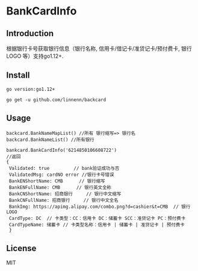 # BankCardInfo 

Introduction
------------
根据银行卡号获取银行信息（银行名称, 信用卡/借记卡/准贷记卡/预付费卡, 银行LOGO 等）支持go1.12+.


## Install
`go version:go1.12+`

`go get -u github.com/linnenn/backcard`

## Usage

```
backcard.BankNameMapList() //所有 银行缩写=> 银行名
backcard.BankNameList() //所有银行

bankcard.BankCardInfo('6214850106608722')
//返回
{
 Validated: true         // bank验证成功与否
 ValidatedMsg: cardNO error //银行卡号错误
 BankENShortName: CMB      // 银行缩写
 BankENFullName: CMB      // 银行英文全称
 BankCNShortName: 招商银行     // 银行中文缩写
 BankCNFullName: 招商银行     // 银行中文全名
 BankImg: https://apimg.alipay.com/combo.png?d=cashier&t=CMB  // 银行LOGO
 CardType: DC  // 卡类型：CC：信用卡 DC：储蓄卡 SCC：准贷记卡 PC：预付费卡
 CardTypeName: 储蓄卡 // 卡类型名称：信用卡 | 储蓄卡 | 准贷记卡 | 预付费卡
 }
```

## License

MIT

